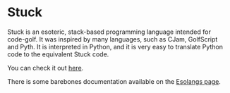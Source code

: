 # Stuck

Stuck is an esoteric, stack-based programming language intended for code-golf. It was inspired by many languages, such as CJam, GolfScript and Pyth. It is interpreted in Python, and it is very easy to translate Python code to the equivalent Stuck code.

You can check it out [here](https://github.com/kade-robertson/stuck).

There is some barebones documentation available on the [Esolangs page](https://esolangs.org/wiki/Stuck).